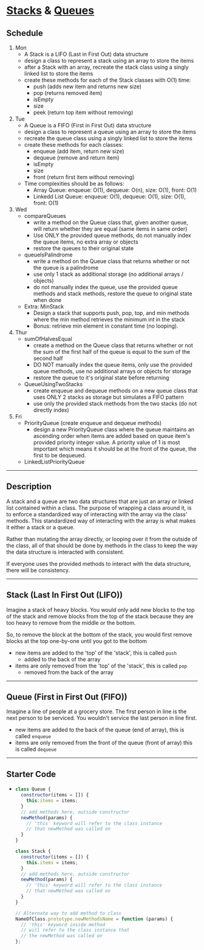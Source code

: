 # [Stacks](./Stack.js) & [Queues](./Queue.js)

## Schedule

1. Mon
   - A Stack is a LIFO (Last in First Out) data structure
   - design a class to represent a stack using an array to store the items
   - after a Stack with an array, recreate the stack class using a singly linked list to store the items
   - create these methods for each of the Stack classes with O(1) time:
     - push (adds new item and returns new size)
     - pop (returns removed item)
     - isEmpty
     - size
     - peek (return top item without removing)
2. Tue
   - A Queue is a FIFO (First in First Out) data structure
   - design a class to represent a queue using an array to store the items
   - recreate the queue class using a singly linked list to store the items
   - create these methods for each classes:
     - enqueue (add item, return new size)
     - dequeue (remove and return item)
     - isEmpty
     - size
     - front (return first item without removing)
   - Time complexities should be as follows:
     - Array Queue: enqueue: O(1), dequeue: O(n), size: O(1), front: O(1)
     - Linkedd List Queue: enqueue: O(1), dequeue: O(1), size: O(1), front: O(1)
3. Wed
   - compareQueues
     - write a method on the Queue class that, given another queue, will return whether they are equal (same items in same order)
     - Use ONLY the provided queue methods, do not manually index the queue items, no extra array or objects
     - restore the queues to their original state
   - queueIsPalindrome
     - write a method on the Queue class that returns whether or not the queue is a palindrome
     - use only 1 stack as additional storage (no additional arrays / objects)
     - do not manually index the queue, use the provided queue methods and stack methods, restore the queue to original state when done
   - Extra: MinStack
     - Design a stack that supports push, pop, top, and min methods where the min method retrieves the minimum int in the stack
     - Bonus: retrieve min element in constant time (no looping).
4. Thur
   - sumOfHalvesEqual
     - create a method on the Queue class that returns whether or not the sum of the first half of the queue is equal to the sum of the second half
     - DO NOT manually index the queue items, only use the provided queue methods, use no additional arrays or objects for storage
     - restore the queue to it's original state before returning
   - QueueUsingTwoStacks
     - create enqueue and dequeue methods on a new queue class that uses ONLY 2 stacks as storage but simulates a FIFO pattern
     - use only the provided stack methods from the two stacks (do not directly index)
5. Fri
   - PriorityQueue (create enqueue and dequeue methods)
     - design a new PriorityQueue class where the queue maintains an ascending order when items are added based on queue item's provided priority integer value. A priority value of 1 is most important which means it should be at the front of the queue, the first to be dequeued.
   - LinkedListPriorityQueue

---

## Description

A stack and a queue are two data structures that are just an
array or linked list contained within a class. The purpose
of wrapping a class around it, is to enforce a standardized
way of interacting with the array via the class' methods.
This standardized way of interacting with the array is what
makes it either a stack or a queue.

Rather than mutating the array directly, or looping over it from the outside of the class,
all of that should be done by methods in the class to keep the way
the data structure is interacted with consistent.

If everyone uses the provided methods to interact with the data structure,
there will be consistency.

---

## Stack (Last In First Out (LIFO))

Imagine a stack of heavy blocks. You would only add new blocks
to the top of the stack and remove blocks from the top of the stack because they are too heavy to remove from the middle or the bottom.

So, to remove the block at the bottom of the stack, you would first remove
blocks at the top one-by-one until you got to the bottom

- new items are added to the 'top' of the 'stack', this is called `push`
  - added to the back of the array
- items are only removed from the 'top' of the 'stack', this is called `pop`
  - removed from the back of the array

---

## Queue (First in First Out (FIFO))

Imagine a line of people at a grocery store.
The first person in line is the next person to be serviced.
You wouldn't service the last person in line first.

- new items are added to the back of the queue (end of array), this is called `enqueue`
- items are only removed from the front of the queue (front of array) this is called `dequeue`

---

## Starter Code

- ```js
  class Queue {
    constructor(items = []) {
      this.items = items;
    }
    // add methods here, outside constructor
    newMethod(params) {
      // 'this' keyword will refer to the class instance
      // that newMethod was called on
    }
  }

  class Stack {
    constructor(items = []) {
      this.items = items;
    }
    // add methods here, outside constructor
    newMethod(params) {
      // 'this' keyword will refer to the class instance
      // that newMethod was called on
    }
  }

  // Alternate way to add method to class
  NameOfClass.prototype.newMethodsName = function (params) {
    // 'this' keyword inside method
    // will refer to the class instance that
    // the newMethod was called on
  };
  ```
